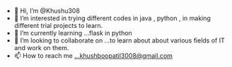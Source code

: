 - 👋 Hi, I’m @Khushu308
- 👀 I’m interested in trying different codes in java , python , in making different trial projects to learn.
- 🌱 I’m currently learning ...flask in python 
- 💞️ I’m looking to collaborate on ...to learn about about various fields of IT and work on them.
- 📫 How to reach me ...khushboopatil3008@gmail.com

<!---
Khushu308/Khushu308 is a ✨ special ✨ repository because its `README.md` (this file) appears on your GitHub profile.
You can click the Preview link to take a look at your changes.
--->
